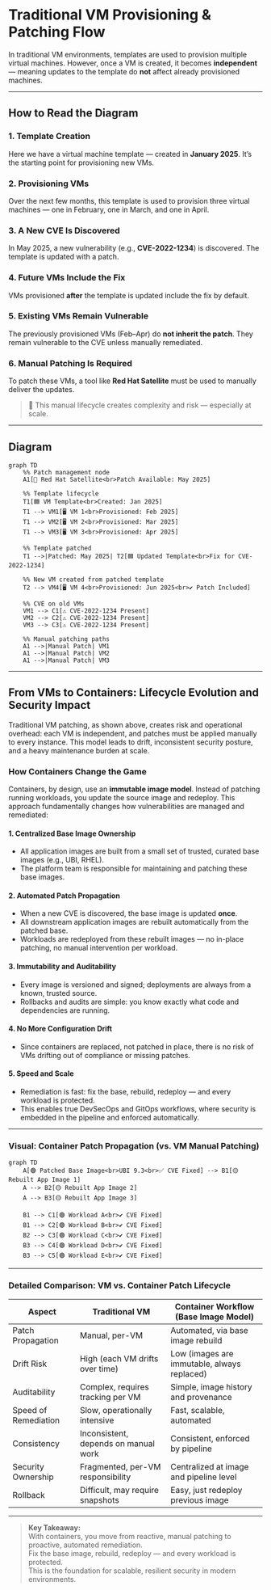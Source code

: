 # Traditional VM Provisioning & Patching Flow

In traditional VM environments, templates are used to provision multiple virtual machines. However, once a VM is created, it becomes **independent** — meaning updates to the template do **not** affect already provisioned machines.

---

## How to Read the Diagram

### 1. **Template Creation**
Here we have a virtual machine template — created in **January 2025**. It’s the starting point for provisioning new VMs.

### 2. **Provisioning VMs**
Over the next few months, this template is used to provision three virtual machines — one in February, one in March, and one in April.

### 3. **A New CVE Is Discovered**
In May 2025, a new vulnerability (e.g., **CVE-2022-1234**) is discovered. The template is updated with a patch.

### 4. **Future VMs Include the Fix**
VMs provisioned **after** the template is updated include the fix by default.

### 5. **Existing VMs Remain Vulnerable**
The previously provisioned VMs (Feb–Apr) do **not inherit the patch**. They remain vulnerable to the CVE unless manually remediated.

### 6. **Manual Patching Is Required**
To patch these VMs, a tool like **Red Hat Satellite** must be used to manually deliver the updates.

> 🔁 This manual lifecycle creates complexity and risk — especially at scale.

---

## Diagram

```mermaid
graph TD
    %% Patch management node
    A1[📡 Red Hat Satellite<br>Patch Available: May 2025]

    %% Template lifecycle
    T1[🟦 VM Template<br>Created: Jan 2025]
    T1 --> VM1[🖥️ VM 1<br>Provisioned: Feb 2025]
    T1 --> VM2[🖥️ VM 2<br>Provisioned: Mar 2025]
    T1 --> VM3[🖥️ VM 3<br>Provisioned: Apr 2025]

    %% Template patched
    T1 -->|Patched: May 2025| T2[🟦 Updated Template<br>Fix for CVE-2022-1234]

    %% New VM created from patched template
    T2 --> VM4[🖥️ VM 4<br>Provisioned: Jun 2025<br>✔️ Patch Included]

    %% CVE on old VMs
    VM1 --> C1[⚠️ CVE-2022-1234 Present]
    VM2 --> C2[⚠️ CVE-2022-1234 Present]
    VM3 --> C3[⚠️ CVE-2022-1234 Present]

    %% Manual patching paths
    A1 -->|Manual Patch| VM1
    A1 -->|Manual Patch| VM2
    A1 -->|Manual Patch| VM3
````

---

## From VMs to Containers: Lifecycle Evolution and Security Impact

Traditional VM patching, as shown above, creates risk and operational overhead: each VM is independent, and patches must be applied manually to every instance. This model leads to drift, inconsistent security posture, and a heavy maintenance burden at scale.

### How Containers Change the Game

Containers, by design, use an **immutable image model**. Instead of patching running workloads, you update the source image and redeploy. This approach fundamentally changes how vulnerabilities are managed and remediated:

#### 1. **Centralized Base Image Ownership**
- All application images are built from a small set of trusted, curated base images (e.g., UBI, RHEL).
- The platform team is responsible for maintaining and patching these base images.

#### 2. **Automated Patch Propagation**
- When a new CVE is discovered, the base image is updated **once**.
- All downstream application images are rebuilt automatically from the patched base.
- Workloads are redeployed from these rebuilt images — no in-place patching, no manual intervention per workload.

#### 3. **Immutability and Auditability**
- Every image is versioned and signed; deployments are always from a known, trusted source.
- Rollbacks and audits are simple: you know exactly what code and dependencies are running.

#### 4. **No More Configuration Drift**
- Since containers are replaced, not patched in place, there is no risk of VMs drifting out of compliance or missing patches.

#### 5. **Speed and Scale**
- Remediation is fast: fix the base, rebuild, redeploy — and every workload is protected.
- This enables true DevSecOps and GitOps workflows, where security is embedded in the pipeline and enforced automatically.

---

### Visual: Container Patch Propagation (vs. VM Manual Patching)

```mermaid
graph TD
    A[🟢 Patched Base Image<br>UBI 9.3<br>✅ CVE Fixed] --> B1[🟡 Rebuilt App Image 1]
    A --> B2[🟡 Rebuilt App Image 2]
    A --> B3[🟡 Rebuilt App Image 3]

    B1 --> C1[🟢 Workload A<br>✔️ CVE Fixed]
    B1 --> C2[🟢 Workload B<br>✔️ CVE Fixed]
    B2 --> C3[🟢 Workload C<br>✔️ CVE Fixed]
    B3 --> C4[🟢 Workload D<br>✔️ CVE Fixed]
    B3 --> C5[🟢 Workload E<br>✔️ CVE Fixed]
```

---

### Detailed Comparison: VM vs. Container Patch Lifecycle

| Aspect                | Traditional VM                        | Container Workflow (Base Image Model)      |
|-----------------------|---------------------------------------|--------------------------------------------|
| Patch Propagation     | Manual, per-VM                        | Automated, via base image rebuild          |
| Drift Risk            | High (each VM drifts over time)       | Low (images are immutable, always replaced)|
| Auditability          | Complex, requires tracking per VM     | Simple, image history and provenance       |
| Speed of Remediation  | Slow, operationally intensive         | Fast, scalable, automated                  |
| Consistency           | Inconsistent, depends on manual work  | Consistent, enforced by pipeline           |
| Security Ownership    | Fragmented, per-VM responsibility     | Centralized at image and pipeline level    |
| Rollback              | Difficult, may require snapshots      | Easy, just redeploy previous image         |

---

> **Key Takeaway:**  
> With containers, you move from reactive, manual patching to proactive, automated remediation.  
> Fix the base image, rebuild, redeploy — and every workload is protected.  
> This is the foundation for scalable, resilient security in modern environments.
